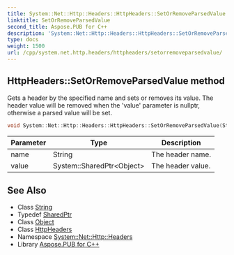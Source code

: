```yaml
---
title: System::Net::Http::Headers::HttpHeaders::SetOrRemoveParsedValue method
linktitle: SetOrRemoveParsedValue
second_title: Aspose.PUB for C++
description: 'System::Net::Http::Headers::HttpHeaders::SetOrRemoveParsedValue method. Gets a header by the specified name and sets or removes its value. The header value will be removed when the ''value'' parameter is nullptr, otherwise a parsed value will be set in C++.'
type: docs
weight: 1500
url: /cpp/system.net.http.headers/httpheaders/setorremoveparsedvalue/
---
```

## HttpHeaders::SetOrRemoveParsedValue method


Gets a header by the specified name and sets or removes its value. The header value will be removed when the 'value' parameter is nullptr, otherwise a parsed value will be set.

```cpp
void System::Net::Http::Headers::HttpHeaders::SetOrRemoveParsedValue(String name, System::SharedPtr<Object> value)
```


| Parameter | Type | Description |
| --- | --- | --- |
| name | String | The header name. |
| value | System::SharedPtr\<Object\> | The header value. |

## See Also

* Class [String](../../../system/string/)
* Typedef [SharedPtr](../../../system/sharedptr/)
* Class [Object](../../../system/object/)
* Class [HttpHeaders](../)
* Namespace [System::Net::Http::Headers](../../)
* Library [Aspose.PUB for C++](../../../)
